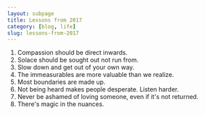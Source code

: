 ```yaml
---
layout: subpage
title: Lessons from 2017
category: [blog, life]
slug: lessons-from-2017
---
```

1. Compassion should be direct inwards.
2. Solace should be sought out not run from.
3. Slow down and get out of your own way.
4. The immeasurables are more valuable than we realize.
5. Most boundaries are made up.
6. Not being heard makes people desperate. Listen harder.
7. Never be ashamed of loving someone, even if it's not returned.
8. There's magic in the nuances.